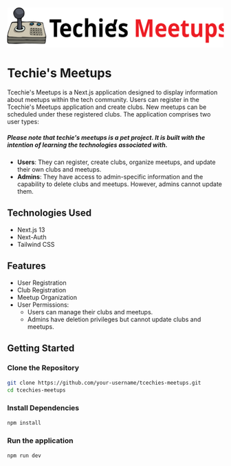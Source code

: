![logo](https://raw.githubusercontent.com/pahancha/techies-meetups-nextjs/0e0e13a05b3e43d50d5801ce2189739bfb058e3e/src/assets/logo.svg)

# Techie's Meetups

Tcechie's Meetups is a Next.js application designed to display information about meetups within the tech community. Users can register in the Tcechie's Meetups application and create clubs. New meetups can be scheduled under these registered clubs. The application comprises two user types:
##### Please note that techie's meetups is a pet project. It is built with the intention of learning the technologies associated with.

- **Users**: They can register, create clubs, organize meetups, and update their own clubs and meetups.
- **Admins**: They have access to admin-specific information and the capability to delete clubs and meetups. However, admins cannot update them.

## Technologies Used

- Next.js 13
- Next-Auth
- Tailwind CSS

## Features

- User Registration
- Club Registration
- Meetup Organization
- User Permissions:
  - Users can manage their clubs and meetups.
  - Admins have deletion privileges but cannot update clubs and meetups.

## Getting Started

### Clone the Repository
```bash
git clone https://github.com/your-username/tcechies-meetups.git
cd tcechies-meetups
```

### Install Dependencies
```bash
npm install
```

### Run the application
```bash
npm run dev
```
